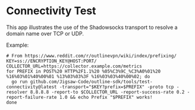 # Connectivity Test

This app illustrates the use of the Shadowsocks transport to resolve a domain name over TCP or UDP.

Example:
```
# From https://www.reddit.com/r/outlinevpn/wiki/index/prefixing/
KEY=ss://ENCRYPTION_KEY@HOST:PORT/
COLLECTOR_URL=https://collector.example.com/metrics
for PREFIX in POST%20 HTTP%2F1.1%20 %05%C3%9C_%C3%A0%01%20 %16%03%01%40%00%01 %13%03%03%3F %16%03%03%40%00%02; do
  go run github.com/Jigsaw-Code/outline-sdk/tools/test-connectivity@latest -transport="$KEY?prefix=$PREFIX" -proto tcp -resolver 8.8.8.8 -report-to $COLLECTOR_URL -report-success-rate 0.2 -report-failure-rate 1.0 && echo Prefix "$PREFIX" works!
done
```
